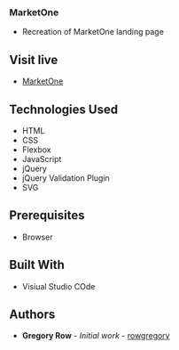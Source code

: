 ### MarketOne

 * Recreation of MarketOne landing page

## Visit live

  * [MarketOne](https://rowgregory.github.io/martketOne/)

 
## Technologies Used

 * HTML
 * CSS
 * Flexbox
 * JavaScript
 * jQuery
 * jQuery Validation Plugin
 * SVG

 

## Prerequisites

 - Browser
 

## Built With

 * Visiual Studio COde
 

## Authors

 * **Gregory Row** - *Initial work* - [rowgregory](https://github.com/rowgregory)